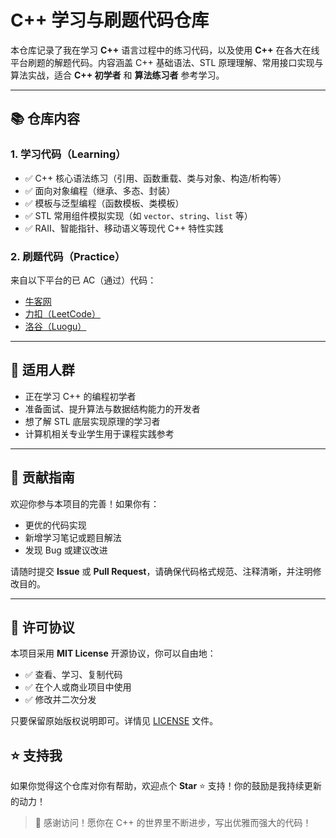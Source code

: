 # C++ 学习与刷题代码仓库

本仓库记录了我在学习 **C++** 语言过程中的练习代码，以及使用 **C++** 在各大在线平台刷题的解题代码。内容涵盖 C++ 基础语法、STL 原理理解、常用接口实现与算法实战，适合 **C++ 初学者** 和 **算法练习者** 参考学习。

---

## 📚 仓库内容

### 1. 学习代码（Learning）

- ✅ C++ 核心语法练习（引用、函数重载、类与对象、构造/析构等）
- ✅ 面向对象编程（继承、多态、封装）
- ✅ 模板与泛型编程（函数模板、类模板）
- ✅ STL 常用组件模拟实现（如 `vector`、`string`、`list` 等）
- ✅ RAII、智能指针、移动语义等现代 C++ 特性实践

### 2. 刷题代码（Practice）

来自以下平台的已 AC（通过）代码：

- [牛客网](https://www.nowcoder.com)
- [力扣（LeetCode）](https://leetcode.cn)
- [洛谷（Luogu）](https://www.luogu.com.cn)

---

## 🎯 适用人群

- 正在学习 C++ 的编程初学者
- 准备面试、提升算法与数据结构能力的开发者
- 想了解 STL 底层实现原理的学习者
- 计算机相关专业学生用于课程实践参考

---

## 🤝 贡献指南

欢迎你参与本项目的完善！如果你有：

- 更优的代码实现
- 新增学习笔记或题目解法
- 发现 Bug 或建议改进

请随时提交 **Issue** 或 **Pull Request**，请确保代码格式规范、注释清晰，并注明修改目的。

---

## 📄 许可协议

本项目采用 **MIT License** 开源协议，你可以自由地：

- ✅ 查看、学习、复制代码
- ✅ 在个人或商业项目中使用
- ✅ 修改并二次分发

只要保留原始版权说明即可。详情见 [LICENSE](https://github.com/huangcancan-xbc/C_plus_plus/blob/master/LICENSE) 文件。

## ⭐ 支持我

如果你觉得这个仓库对你有帮助，欢迎点个 **Star** ⭐ 支持！你的鼓励是我持续更新的动力！

>👋 感谢访问！愿你在 C++ 的世界里不断进步，写出优雅而强大的代码！
